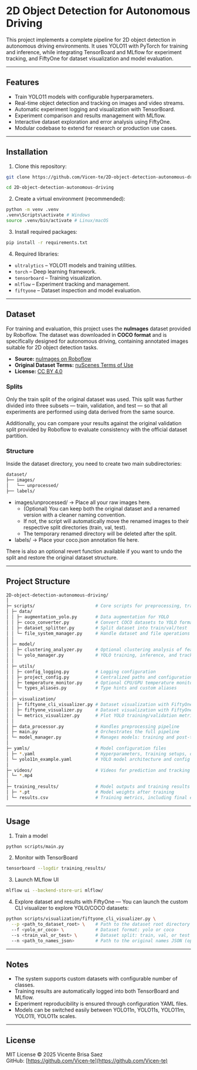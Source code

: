 # 2D Object Detection for Autonomous Driving

This project implements a complete pipeline for 2D object detection in autonomous driving environments. It uses YOLO11 with PyTorch for training and inference, while integrating TensorBoard and MLflow for experiment tracking, and FiftyOne for dataset visualization and model evaluation.

---

## Features

- Train YOLO11 models with configurable hyperparameters.
- Real-time object detection and tracking on images and video streams.
- Automatic experiment logging and visualization with TensorBoard.
- Experiment comparison and results management with MLflow.
- Interactive dataset exploration and error analysis using FiftyOne.
- Modular codebase to extend for research or production use cases.

---

## Installation

1. Clone this repository:

```bash
git clone https://github.com/Vicen-te/2D-object-detection-autonomous-driving.git

cd 2D-object-detection-autonomous-driving
```

2. Create a virtual environment (recommended):

```bash
python -m venv .venv
.venv\Scripts\activate # Windows
source .venv/bin/activate # Linux/macOS
```

3. Install required packages:

```bash
pip install -r requirements.txt
```

4. Required libraries:

- `ultralytics` – YOLO11 models and training utilities.
- `torch` – Deep learning framework.
- `tensorboard` – Training visualization.
- `mlflow` – Experiment tracking and management.
- `fiftyone` – Dataset inspection and model evaluation.

---

## Dataset

For training and evaluation, this project uses the **nuImages** dataset provided by Roboflow. The dataset was downloaded in **COCO format** and is specifically designed for autonomous driving, containing annotated images suitable for 2D object detection tasks.

- **Source:** [nuImages on Roboflow](https://universe.roboflow.com/new-workspace-2yqcq/nuimages-ijmym/dataset/1)  
- **Original Dataset Terms:** [nuScenes Terms of Use](https://www.nuscenes.org/terms-of-use)  
- **License:** [CC BY 4.0](https://creativecommons.org/licenses/by/4.0/)  

### Splits

Only the train split of the original dataset was used.
This split was further divided into three subsets — train, validation, and test — so that all experiments are performed using data derived from the same source.

Additionally, you can compare your results against the original validation split provided by Roboflow to evaluate consistency with the official dataset partition.


### Structure

Inside the dataset directory, you need to create two main subdirectories:

```bash
dataset/
├── images/
│   └── unprocessed/
├── labels/
```

- images/unprocessed/ → Place all your raw images here.
  - (Optional) You can keep both the original dataset and a renamed version with a cleaner naming convention.
  - If not, the script will automatically move the renamed images to their respective split directories (train, val, test).
  - The temporary renamed directory will be deleted after the split.
- labels/ → Place your coco.json annotation file here.

There is also an optional revert function available if you want to undo the split and restore the original dataset structure.

---

## Project Structure
```bash
2D-object-detection-autonomous-driving/
│
├─ scripts/                       # Core scripts for preprocessing, training, and evaluation
│ ├─ data/
│ │ ├─ augmentation_yolo.py       # Data augmentation for YOLO
│ │ ├─ coco_converter.py          # Convert COCO datasets to YOLO format
│ │ ├─ dataset_splitter.py        # Split dataset into train/val/test
│ │ └─ file_system_manager.py     # Handle dataset and file operations
│ │
│ ├─ model/
│ │ ├─ clustering_analyzer.py     # Optional clustering analysis of features
│ │ └─ yolo_manager.py            # YOLO training, inference, and tracking manager
│ │
│ ├─ utils/
│ │ ├─ config_logging.py          # Logging configuration
│ │ ├─ project_config.py          # Centralized paths and configurations
│ │ ├─ temperature_monitor.py     # Optional CPU/GPU temperature monitor
│ │ └─ types_aliases.py           # Type hints and custom aliases
│ │
│ ├─ visualization/
│ │ ├─ fiftyone_cli_visualizer.py # Dataset visualization with FiftyOne (CLI)
│ │ ├─ fiftyone_visualizer.py     # Dataset visualization with FiftyOne (GUI)
│ │ └─ metrics_visualizer.py      # Plot YOLO training/validation metrics from CSV
│ │
│ ├─ data_processor.py            # Handles preprocessing pipeline
│ ├─ main.py                      # Orchestrates the full pipeline
│ └─ model_manager.py             # Manages models: training and post-training analysis
│
├─ yamls/                         # Model configuration files
│ ├─ *.yaml                       # Hyperparameters, training setups, optimizer settings
│ └─ yolo11n_example.yaml         # YOLO model architecture and config
│
├─ videos/                        # Videos for prediction and tracking
│ └─ *.mp4
│
├─ training_results/              # Model outputs and training results
│ ├─ *.pt                         # Model weights after training
│ └─ results.csv                  # Training metrics, including final epoch information
```

---

## Usage

1. Train a model
```bash
python scripts/main.py
```

2. Monitor with TensorBoard
```bash
tensorboard --logdir training_results/
```

3. Launch MLflow UI
```bash
mlflow ui --backend-store-uri mlflow/
```

4. Explore dataset and results with FiftyOne — You can launch the custom CLI visualizer to explore YOLO/COCO datasets:
```bash
python scripts/visualization/fiftyone_cli_visualizer.py \
  --p <path_to_dataset_root> \    # Path to the dataset root directory
  --f <yolo_or_coco> \            # Dataset format: yolo or coco
  --s <train_val_or_test> \       # Dataset split: train, val, or test (optional, default: val)
  --n <path_to_names_json>        # Path to the original names JSON (optional)
```

---

## Notes

- The system supports custom datasets with configurable number of classes.
- Training results are automatically logged into both TensorBoard and MLflow.
- Experiment reproducibility is ensured through configuration YAML files.
- Models can be switched easily between YOLO11n, YOLO11s, YOLO11m, YOLO11l, YOLO11x scales.

---

## License

MIT License © 2025 Vicente Brisa Saez  
GitHub: [https://github.com/Vicen-te](https://github.com/Vicen-te)
